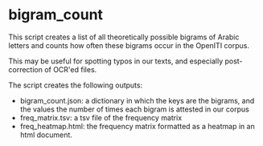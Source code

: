 # bigram_count

This script creates a list of all theoretically possible bigrams of Arabic letters
and counts how often these bigrams occur in the OpenITI corpus. 

This may be useful for spotting typos in our texts, 
and especially post-correction of OCR'ed files.

The script creates the following outputs: 

* bigram_count.json: a dictionary in which the keys are the bigrams, and the values the number of times each bigram is attested in our corpus
* freq_matrix.tsv: a tsv file of the frequency matrix
* freq_heatmap.html: the frequency matrix formatted as a heatmap in an html document.

